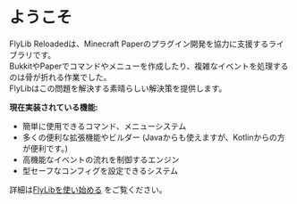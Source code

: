 # ようこそ

FlyLib Reloadedは、Minecraft Paperのプラグイン開発を協力に支援するライブラリです。  
BukkitやPaperでコマンドやメニューを作成したり、複雑なイベントを処理するのは骨が折れる作業でした。  
FlyLibはこの問題を解決する素晴らしい解決策を提供します。

**現在実装されている機能:**

- 簡単に使用できるコマンド、メニューシステム
- 多くの便利な拡張機能やビルダー (Javaからも使えますが、Kotlinからの方が便利です。)
- 高機能なイベントの流れを制御するエンジン
- 型セーフなコンフィグを設定できるシステム

詳細は[FlyLibを使い始める](https://github.com/TeamKun/flylib-reloaded/blob/master/wiki/ja/getting-started.md)
をご覧ください。